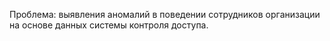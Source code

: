 Проблема: выявления аномалий в поведении сотрудников организации на основе данных системы контроля доступа.